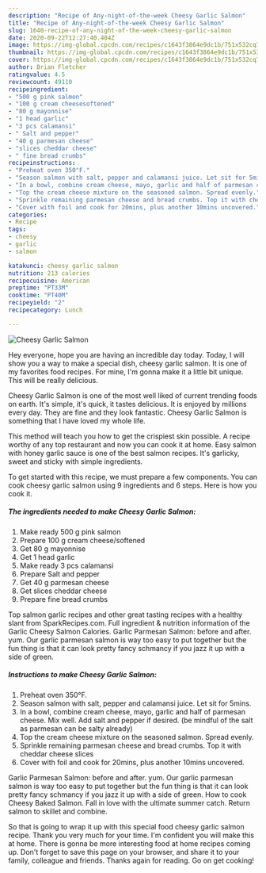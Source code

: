 ```yaml
---
description: "Recipe of Any-night-of-the-week Cheesy Garlic Salmon"
title: "Recipe of Any-night-of-the-week Cheesy Garlic Salmon"
slug: 1640-recipe-of-any-night-of-the-week-cheesy-garlic-salmon
date: 2020-09-22T12:27:40.404Z
image: https://img-global.cpcdn.com/recipes/c1643f3864e9dc1b/751x532cq70/cheesy-garlic-salmon-recipe-main-photo.jpg
thumbnail: https://img-global.cpcdn.com/recipes/c1643f3864e9dc1b/751x532cq70/cheesy-garlic-salmon-recipe-main-photo.jpg
cover: https://img-global.cpcdn.com/recipes/c1643f3864e9dc1b/751x532cq70/cheesy-garlic-salmon-recipe-main-photo.jpg
author: Brian Fletcher
ratingvalue: 4.5
reviewcount: 49110
recipeingredient:
- "500 g pink salmon"
- "100 g cream cheesesoftened"
- "80 g mayonnise"
- "1 head garlic"
- "3 pcs calamansi"
- " Salt and pepper"
- "40 g parmesan cheese"
- "slices cheddar cheese"
- " fine bread crumbs"
recipeinstructions:
- "Preheat oven 350°F."
- "Season salmon with salt, pepper and calamansi juice. Let sit for 5mins."
- "In a bowl, combine cream cheese, mayo, garlic and half of parmesan cheese. Mix well. Add salt and pepper if desired. (be mindful of the salt as parmesan can be salty already)"
- "Top the cream cheese mixture on the seasoned salmon. Spread evenly."
- "Sprinkle remaining parmesan cheese and bread crumbs. Top it with cheddar cheese slices"
- "Cover with foil and cook for 20mins, plus another 10mins uncovered."
categories:
- Recipe
tags:
- cheesy
- garlic
- salmon

katakunci: cheesy garlic salmon 
nutrition: 213 calories
recipecuisine: American
preptime: "PT33M"
cooktime: "PT40M"
recipeyield: "2"
recipecategory: Lunch

---
```



![Cheesy Garlic Salmon](https://img-global.cpcdn.com/recipes/c1643f3864e9dc1b/751x532cq70/cheesy-garlic-salmon-recipe-main-photo.jpg)

Hey everyone, hope you are having an incredible day today. Today, I will show you a way to make a special dish, cheesy garlic salmon. It is one of my favorites food recipes. For mine, I'm gonna make it a little bit unique. This will be really delicious.

Cheesy Garlic Salmon is one of the most well liked of current trending foods on earth. It's simple, it's quick, it tastes delicious. It is enjoyed by millions every day. They are fine and they look fantastic. Cheesy Garlic Salmon is something that I have loved my whole life.

This method will teach you how to get the crispiest skin possible. A recipe worthy of any top restaurant and now you can cook it at home. Easy salmon with honey garlic sauce is one of the best salmon recipes. It&#39;s garlicky, sweet and sticky with simple ingredients.


To get started with this recipe, we must prepare a few components. You can cook cheesy garlic salmon using 9 ingredients and 6 steps. Here is how you cook it.

<!--inarticleads1-->

##### The ingredients needed to make Cheesy Garlic Salmon:

1. Make ready 500 g pink salmon
1. Prepare 100 g cream cheese/softened
1. Get 80 g mayonnise
1. Get 1 head garlic
1. Make ready 3 pcs calamansi
1. Prepare  Salt and pepper
1. Get 40 g parmesan cheese
1. Get slices cheddar cheese
1. Prepare  fine bread crumbs


Top salmon garlic recipes and other great tasting recipes with a healthy slant from SparkRecipes.com. Full ingredient &amp; nutrition information of the Garlic Cheesy Salmon Calories. Garlic Parmesan Salmon: before and after. yum. Our garlic parmesan salmon is way too easy to put together but the fun thing is that it can look pretty fancy schmancy if you jazz it up with a side of green. 

<!--inarticleads2-->

##### Instructions to make Cheesy Garlic Salmon:

1. Preheat oven 350°F.
1. Season salmon with salt, pepper and calamansi juice. Let sit for 5mins.
1. In a bowl, combine cream cheese, mayo, garlic and half of parmesan cheese. Mix well. Add salt and pepper if desired. (be mindful of the salt as parmesan can be salty already)
1. Top the cream cheese mixture on the seasoned salmon. Spread evenly.
1. Sprinkle remaining parmesan cheese and bread crumbs. Top it with cheddar cheese slices
1. Cover with foil and cook for 20mins, plus another 10mins uncovered.


Garlic Parmesan Salmon: before and after. yum. Our garlic parmesan salmon is way too easy to put together but the fun thing is that it can look pretty fancy schmancy if you jazz it up with a side of green. How to cook Cheesy Baked Salmon. Fall in love with the ultimate summer catch. Return salmon to skillet and combine. 

So that is going to wrap it up with this special food cheesy garlic salmon recipe. Thank you very much for your time. I'm confident you will make this at home. There is gonna be more interesting food at home recipes coming up. Don't forget to save this page on your browser, and share it to your family, colleague and friends. Thanks again for reading. Go on get cooking!
